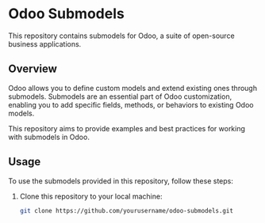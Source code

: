 # Odoo Submodels

This repository contains submodels for Odoo, a suite of open-source business applications.

## Overview

Odoo allows you to define custom models and extend existing ones through submodels. Submodels are an essential part of Odoo customization, enabling you to add specific fields, methods, or behaviors to existing Odoo models.

This repository aims to provide examples and best practices for working with submodels in Odoo.

## Usage

To use the submodels provided in this repository, follow these steps:

1. Clone this repository to your local machine:

   ```bash
   git clone https://github.com/yourusername/odoo-submodels.git
